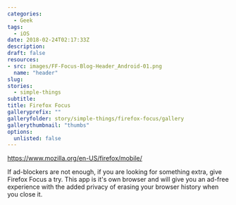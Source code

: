 ```yaml
---
categories: 
  - Geek
tags:
  - iOS
date: 2018-02-24T02:17:33Z
description: 
draft: false
resources: 
- src: images/FF-Focus-Blog-Header_Android-01.png
  name: "header"
slug:
stories: 
  - simple-things
subtitle: 
title: Firefox Focus
galleryprefix: ""
galleryfolder: story/simple-things/firefox-focus/gallery
gallerythumbnail: "thumbs"
options:
  unlisted: false
---
```


https://www.mozilla.org/en-US/firefox/mobile/

If ad-blockers are not enough, if you are looking for something extra, give Firefox Focus a try. This app is it's own browser and will give you an ad-free experience with the added privacy of erasing your browser history when you close it.
<!--more-->